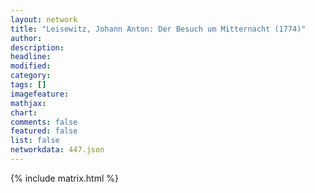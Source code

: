 ```yaml
---
layout: network
title: "Leisewitz, Johann Anton: Der Besuch um Mitternacht (1774)"
author:
description:
headline:
modified:
category:
tags: []
imagefeature: 
mathjax: 
chart: 
comments: false
featured: false
list: false
networkdata: 447.json
---
```

{% include matrix.html %}
